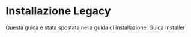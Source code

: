 # Installazione Legacy

Questa guida è stata spostata nella guida di installazione: [Guida Installer](/installer-guide/README.md)
